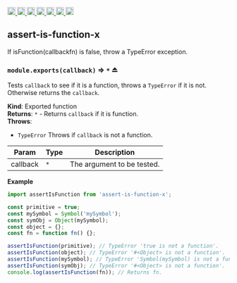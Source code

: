 <a
  href="https://travis-ci.org/Xotic750/assert-is-function-x"
  title="Travis status">
<img
  src="https://travis-ci.org/Xotic750/assert-is-function-x.svg?branch=master"
  alt="Travis status" height="18">
</a>
<a
  href="https://david-dm.org/Xotic750/assert-is-function-x"
  title="Dependency status">
<img src="https://david-dm.org/Xotic750/assert-is-function-x/status.svg"
  alt="Dependency status" height="18"/>
</a>
<a
  href="https://david-dm.org/Xotic750/assert-is-function-x?type=dev"
  title="devDependency status">
<img src="https://david-dm.org/Xotic750/assert-is-function-x/dev-status.svg"
  alt="devDependency status" height="18"/>
</a>
<a
  href="https://badge.fury.io/js/assert-is-function-x"
  title="npm version">
<img src="https://badge.fury.io/js/assert-is-function-x.svg"
  alt="npm version" height="18">
</a>
<a
  href="https://www.jsdelivr.com/package/npm/assert-is-function-x"
  title="jsDelivr hits">
<img src="https://data.jsdelivr.com/v1/package/npm/assert-is-function-x/badge?style=rounded"
  alt="jsDelivr hits" height="18">
</a>
<a
  href="https://bettercodehub.com/results/Xotic750/assert-is-function-x"
  title="bettercodehub score">
<img src="https://bettercodehub.com/edge/badge/Xotic750/assert-is-function-x?branch=master"
  alt="bettercodehub score" height="18">
</a>
<a
  href="https://coveralls.io/github/Xotic750/assert-is-function-x?branch=master"
  title="Coverage Status">
<img src="https://coveralls.io/repos/github/Xotic750/assert-is-function-x/badge.svg?branch=master"
  alt="Coverage Status" height="18">
</a>

<a name="module_assert-is-function-x"></a>

## assert-is-function-x

If isFunction(callbackfn) is false, throw a TypeError exception.

<a name="exp_module_assert-is-function-x--module.exports"></a>

### `module.exports(callback)` ⇒ <code>\*</code> ⏏

Tests `callback` to see if it is a function, throws a `TypeError` if it is
not. Otherwise returns the `callback`.

**Kind**: Exported function  
**Returns**: <code>\*</code> - Returns `callback` if it is function.  
**Throws**:

- <code>TypeError</code> Throws if `callback` is not a function.

| Param    | Type            | Description                |
| -------- | --------------- | -------------------------- |
| callback | <code>\*</code> | The argument to be tested. |

**Example**

```js
import assertIsFunction from 'assert-is-function-x';

const primitive = true;
const mySymbol = Symbol('mySymbol');
const symObj = Object(mySymbol);
const object = {};
const fn = function fn() {};

assertIsFunction(primitive); // TypeError 'true is not a function'.
assertIsFunction(object); // TypeError '#<Object> is not a function'.
assertIsFunction(mySymbol); // TypeError 'Symbol(mySymbol) is not a function'.
assertIsFunction(symObj); // TypeError '#<Object> is not a function'.
console.log(assertIsFunction(fn)); // Returns fn.
```
